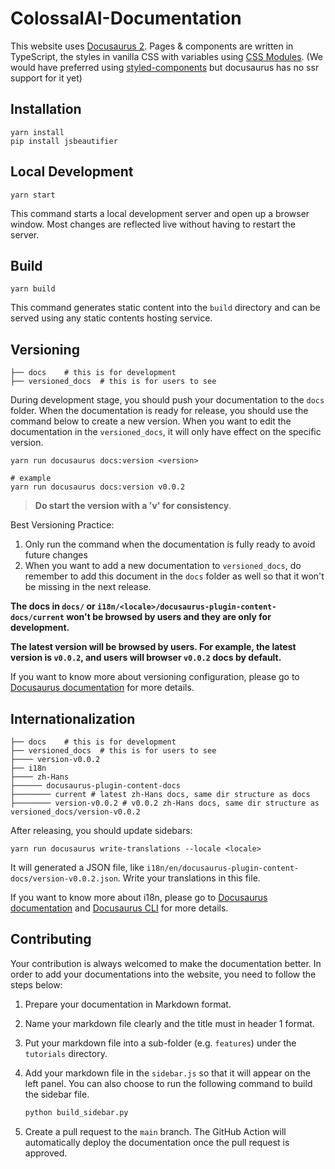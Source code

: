 # ColossalAI-Documentation

This website uses [Docusaurus 2](https://v2.docusaurus.io/). 
Pages & components are written in TypeScript, the styles in vanilla CSS with
variables using
[CSS Modules](https://github.com/css-modules/css-modules).
(We would have preferred using [styled-components](https://styled-components.com/) but docusaurus has no ssr support for
it yet)

## Installation

```console
yarn install
pip install jsbeautifier
```

## Local Development

```console
yarn start
```

This command starts a local development server and open up a browser window. Most changes are reflected live without having to restart the server.

## Build

```console
yarn build
```
This command generates static content into the `build` directory and can be served using any static contents hosting service.

## Versioning

```text
├── docs    # this is for development
├── versioned_docs  # this is for users to see
```

During development stage, you should push your documentation to the `docs` folder. 
When the documentation is ready for release, you should use the command below to create a new version. 
When you want to edit the documentation in the `versioned_docs`, it will only have effect on the specific version.

```command
yarn run docusaurus docs:version <version>

# example
yarn run docusaurus docs:version v0.0.2
```

> **Do start the version with a 'v' for consistency**.

Best Versioning Practice:
1. Only run the command when the documentation is fully ready to avoid future changes
2. When you want to add a new documentation to `versioned_docs`, do remember to add this document in the `docs` folder as well so 
that it won't be missing in the next release.

**The docs in `docs/` or `i18n/<locale>/docusaurus-plugin-content-docs/current` won't be browsed by users and they are only for development.**

**The latest version will be browsed by users. For example, the latest version is `v0.0.2`, and users will browser `v0.0.2` docs by default.**

If you want to know more about versioning configuration, please go to [Docusaurus documentation](https://docusaurus.io/docs/versioning) for more details.

## Internationalization

```text
├── docs    # this is for development
├── versioned_docs  # this is for users to see
├──── version-v0.0.2
├── i18n
├──── zh-Hans
├────── docusaurus-plugin-content-docs
├──────── current # latest zh-Hans docs, same dir structure as docs
├──────── version-v0.0.2 # v0.0.2 zh-Hans docs, same dir structure as versioned_docs/version-v0.0.2
```

After releasing, you should update sidebars:
```shell
yarn run docusaurus write-translations --locale <locale>
```
It will generated a JSON file, like `i18n/en/docusaurus-plugin-content-docs/version-v0.0.2.json`. Write your translations in this file.

If you want to know more about i18n, please go to [Docusaurus documentation](https://docusaurus.io/docs/i18n/introduction) and [Docusaurus CLI](https://docusaurus.io/docs/cli#docusaurus-write-translations-sitedir) for more details.

## Contributing

Your contribution is always welcomed to make the documentation better. 
In order to add your documentations into the website, you need to follow the steps below:

1. Prepare your documentation in Markdown format.
2. Name your markdown file clearly and the title must in header 1 format.
3. Put your markdown file into a sub-folder (e.g. `features`) under the `tutorials` directory.
4. Add your markdown file in the `sidebar.js` so that it will appear on the left panel. 
You can also choose to run the following command to build the sidebar file.

    ```python
    python build_sidebar.py
    ```
5. Create a pull request to the `main` branch. The GitHub Action will automatically deploy the documentation once the 
pull request is approved.
